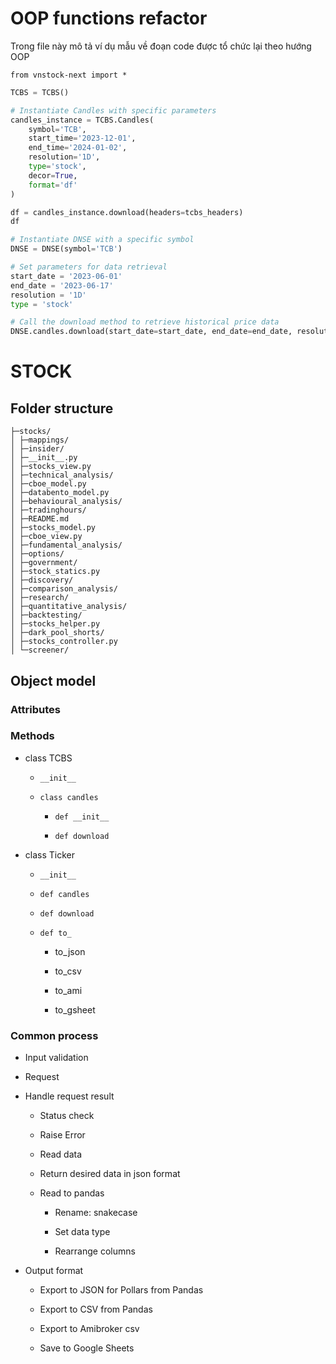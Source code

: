 # OOP functions refactor

Trong file này mô tả ví dụ mẫu về đoạn code được tổ chức lại theo hướng OOP

```
from vnstock-next import *
```

```python
TCBS = TCBS()

# Instantiate Candles with specific parameters
candles_instance = TCBS.Candles(
    symbol='TCB',
    start_time='2023-12-01',
    end_time='2024-01-02',
    resolution='1D',
    type='stock',
    decor=True,
    format='df'
)

df = candles_instance.download(headers=tcbs_headers)
df
```

```python
# Instantiate DNSE with a specific symbol
DNSE = DNSE(symbol='TCB')

# Set parameters for data retrieval
start_date = '2023-06-01'
end_date = '2023-06-17'
resolution = '1D'
type = 'stock'

# Call the download method to retrieve historical price data
DNSE.candles.download(start_date=start_date, end_date=end_date, resolution=resolution, type=type)
```


# STOCK

## Folder structure

```
├─stocks/
│ ├─mappings/
│ ├─insider/
│ ├─__init__.py
│ ├─stocks_view.py
│ ├─technical_analysis/
│ ├─cboe_model.py
│ ├─databento_model.py
│ ├─behavioural_analysis/
│ ├─tradinghours/
│ ├─README.md
│ ├─stocks_model.py
│ ├─cboe_view.py
│ ├─fundamental_analysis/
│ ├─options/
│ ├─government/
│ ├─stock_statics.py
│ ├─discovery/
│ ├─comparison_analysis/
│ ├─research/
│ ├─quantitative_analysis/
│ ├─backtesting/
│ ├─stocks_helper.py
│ ├─dark_pool_shorts/
│ ├─stocks_controller.py
│ └─screener/
```

## Object model

### Attributes

### Methods

- class TCBS

  - `__init__`

  - `class candles`

    - `def __init__`

    - `def download`

- class Ticker

  - `__init__`

  - `def candles`

  - `def download`

  - `def to_`

    - to_json

    - to_csv

    - to_ami

    - to_gsheet

### Common process

- Input validation

- Request

- Handle request result

  - Status check

  - Raise Error

  - Read data

  - Return desired data in json format

  - Read to pandas

    - Rename: snakecase

    - Set data type

    - Rearrange columns

- Output format

  - Export to JSON for Pollars from Pandas

  - Export to CSV from Pandas

  - Export to Amibroker csv

  - Save to Google Sheets

